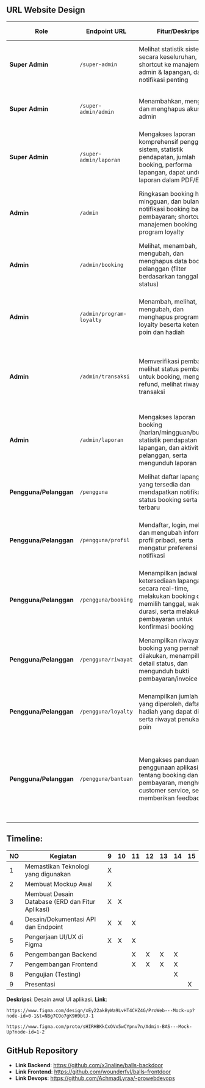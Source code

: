 
## URL Website Design

| **Role**              | **Endpoint URL**                     | **Fitur/Deskripsi**                                                                                                                                                                | **Mapping ke Tabel Database**                                                                              | **Catatan**                                                                                                     |
|-----------------------|--------------------------------------|------------------------------------------------------------------------------------------------------------------------------------------------------------------------------------|------------------------------------------------------------------------------------------------------------|------------------------------------------------------------------------------------------------------------------|
| **Super Admin**       | `/super-admin`                       | Melihat statistik sistem secara keseluruhan, shortcut ke manajemen admin & lapangan, dan notifikasi penting                                                                         | - **users** (admin)<br>- **fields**<br>- Laporan bisa dihasilkan dari **bookings**, **payments**, dsb.      | Dashboard ini memberikan overview dari seluruh sistem                                                            |
| **Super Admin**       | `/super-admin/admin`                 | Menambahkan, mengubah, dan menghapus akun admin                                                                                                                                   | - **users** (dengan user_type: admin/super-admin)                                                          | Manajemen akun admin diatur melalui data pada tabel **users**                                                     |
| **Super Admin**       | `/super-admin/laporan`               | Mengakses laporan komprehensif penggunaan sistem, statistik pendapatan, jumlah booking, performa lapangan, dapat unduh laporan dalam PDF/Excel                                      | - **bookings**<br>- **payments**<br>- **fields**<br>- Data Loyalty (misal: **loyalty_programs**, **user_points**) | Laporan mengagregasi data dari beberapa tabel untuk analisa kinerja sistem                                           |
| **Admin**             | `/admin`                             | Ringkasan booking harian, mingguan, dan bulanan; notifikasi booking baru dan pembayaran; shortcut ke manajemen booking dan program loyalty                                           | - **bookings**<br>- **payments**<br>- **loyalty_programs** dan tabel poin terkait (**user_points**, dsb.)       | Dashboard admin fokus pada operasional booking dan transaksi                                                       |
| **Admin**             | `/admin/booking`                     | Melihat, menambah, mengubah, dan menghapus data booking pelanggan (filter berdasarkan tanggal dan status)                                                                            | - **bookings**                                                                                            | Aksi CRUD (Create, Read, Update, Delete) pada data booking                                                           |
| **Admin**             | `/admin/program-loyalty`             | Menambah, melihat, mengubah, dan menghapus program loyalty beserta ketentuan poin dan hadiah                                                                                        | - **loyalty_programs**                                                                                    | Fitur ini mendukung pengelolaan program loyalti agar pelanggan aktif                                                 |
| **Admin**             | `/admin/transaksi`                   | Memverifikasi pembayaran, melihat status pembayaran untuk booking, mengelola refund, melihat riwayat transaksi                                                                       | - **payments**                                                                                            | Transaksi keuangan langsung terhubung dengan data booking dan status pembayaran                                      |
| **Admin**             | `/admin/laporan`                     | Mengakses laporan booking (harian/mingguan/bulanan), statistik pendapatan per lapangan, dan aktivitas pelanggan, serta mengunduh laporan                                           | - **bookings**<br>- **payments**                                                                           | Mirip dengan laporan di dashboard super admin tetapi dengan detail untuk operasional harian                          |
| **Pengguna/Pelanggan**| `/pengguna`                          | Melihat daftar lapangan yang tersedia dan mendapatkan notifikasi status booking serta promo terbaru                                                                                 | - **fields**<br>- **field_images**                                                                          | Tampilan awal bagi pengguna untuk memilih lapangan yang diminati                                                     |
| **Pengguna/Pelanggan**| `/pengguna/profil`                   | Mendaftar, login, melihat dan mengubah informasi profil pribadi, serta mengatur preferensi notifikasi                                                                                 | - **users**                                                                                               | Pendaftaran dan manajemen data profil pengguna melalui tabel **users**                                               |
| **Pengguna/Pelanggan**| `/pengguna/booking`                  | Menampilkan jadwal ketersediaan lapangan secara real-time, melakukan booking dengan memilih tanggal, waktu, dan durasi, serta melakukan pembayaran untuk konfirmasi booking              | - **bookings**                                                                                            | Fitur inti aplikasi bagi pengguna untuk melakukan pemesanan lapangan                                                 |
| **Pengguna/Pelanggan**| `/pengguna/riwayat`                  | Menampilkan riwayat booking yang pernah dilakukan, menampilkan detail status, dan mengunduh bukti pembayaran/invoice                                                                 | - **bookings**<br>- **payments**                                                                           | Riwayat transaksi memungkinkan pengguna mengecek booking sebelumnya                                                   |
| **Pengguna/Pelanggan**| `/pengguna/loyalty`                  | Menampilkan jumlah poin yang diperoleh, daftar hadiah yang dapat ditukar, serta riwayat penukaran poin                                                                               | - **user_points**<br>- **loyalty_programs**<br>- **point_redemptions**                                      | Fitur loyalti terintegrasi dengan program poin dan penukaran hadiah                                                    |
| **Pengguna/Pelanggan**| `/pengguna/bantuan`                  | Mengakses panduan penggunaan aplikasi, FAQ tentang booking dan pembayaran, menghubungi customer service, serta memberikan feedback                                                     | *(Tidak langsung tersimpan dalam tabel utama)*<br>~ Bisa dikembangkan dengan tabel FAQ/Feedback jika diperlukan | Fitur bantuan/FAQ biasanya dikelola secara konten atau modul terpisah, sehingga tidak mengharuskan modifikasi pada database |




## Timeline:

| NO | Kegiatan                                                  | 9 | 10 | 11 | 12 | 13 | 14 | 15 |
|----|-----------------------------------------------------------|---|----|----|----|----|----|----|
| 1  | Memastikan Teknologi yang digunakan                       | X |    |    |    |    |    |    |
| 2  | Membuat Mockup Awal                                       | X |    |    |    |    |    |    |
| 3  | Membuat Desain Database (ERD dan Fitur Aplikasi)          | X | X  |    |    |    |    |    |
| 4  | Desain/Dokumentasi API dan Endpoint                       | X | X  | X  |    |    |    |    |
| 5  | Pengerjaan UI/UX di Figma                                 | X | X  | X  |    |    |    |    |
| 6  | Pengembangan Backend                                      |   |    | X  | X  | X  | X  |    |
| 7  | Pengembangan Frontend                                     |   |    | X  | X  | X  | X  |    |
| 8  | Pengujian (Testing)                                       |   |    |    |    |    | X  |    |
| 9  | Presentasi                                                |   |    |    |    |    |    | X  |



**Deskripsi**: Desain awal UI aplikasi.
**Link**:
```
https://www.figma.com/design/xEy22akByWa9LvHT4CHZ4G/ProWeb---Mock-up?node-id=0-1&t=NBg7COo7gK9H9btJ-1
```
```
https://www.figma.com/proto/sHIRHBKkCxOVx5wCYpnv7n/Admin-BAS---Mock-Up?node-id=1-2
```








## GitHub Repository
- **Link Backend**: https://github.com/x3naline/balls-backdoor
- **Link Frontend**: https://github.com/wounderfvl/balls-frontdoor
- **Link Devops**: https://github.com/AchmadLyraa/-prowebdevops









